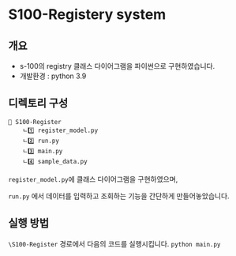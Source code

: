 # S100-Registery system

## 개요
- s-100의 registry 클래스 다이어그램을 파이썬으로 구현하였습니다.
- 개발환경 : python 3.9

## 디렉토리 구성

```
📁 S100-Register
	ㄴ1️⃣ register_model.py
	ㄴ2️⃣ run.py
	ㄴ3️⃣ main.py
	ㄴ4️⃣ sample_data.py
```

`register_model.py`에 클래스 다이어그램을 구현하였으며,

`run.py` 에서 데이터를 입력하고 조회하는 기능을 간단하게 만들어놓았습니다.

## 실행 방법

`\S100-Register` 경로에서 다음의 코드를 실행시킵니다. 
`python main.py`